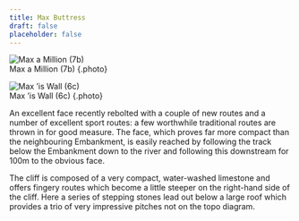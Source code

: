 ```yaml
---
title: Max Buttress
draft: false
placeholder: false
---
```




<style>
    .tableless .photo {
        width: 373px;
        float: left;
    }

    .content>p {
        clear: left;
    }
</style>


![Max a Million (7b)](/img/peak/cheedale/Max-a-Million.jpg)  
Max a Million (7b)
{.photo}

![Max ’is Wall (6c)](/img/peak/cheedale/Max-is-Wall-1.jpg)  
Max ’is Wall (6c)
{.photo}

An excellent face recently rebolted with a couple of new routes and a number of excellent sport routes: a few worthwhile traditional routes are thrown in for good measure. The face, which proves far more compact than the neighbouring Embankment, is easily reached by following the track below the Embankment down to the river and following this downstream for 100m to the obvious face.

The cliff is composed of a very compact, water-washed limestone and offers fingery routes which become a little steeper on the right-hand side of the cliff. Here a series of stepping stones lead out below a large roof which provides a trio of very impressive pitches not on the topo diagram.
